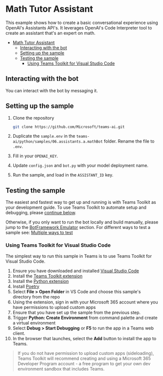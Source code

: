 # Math Tutor Assistant

This example shows how to create a basic conversational experience using OpenAI's Assistants API's. It leverages OpenAI's Code Interpreter tool to create an assistant that's an expert on math.

<!-- @import "[TOC]" {cmd="toc" depthFrom=1 depthTo=6 orderedList=false} -->

<!-- code_chunk_output -->

- [Math Tutor Assistant](#math-tutor-assistant)
  - [Interacting with the bot](#interacting-with-the-bot)
  - [Setting up the sample](#setting-up-the-sample)
  - [Testing the sample](#testing-the-sample)
    - [Using Teams Toolkit for Visual Studio Code](#using-teams-toolkit-for-visual-studio-code)

<!-- /code_chunk_output -->

## Interacting with the bot

You can interact with the bot by messaging it.

## Setting up the sample

1. Clone the repository

    ```bash
    git clone https://github.com/Microsoft/teams-ai.git
    ```

2. Duplicate the `sample.env` in the `teams-ai/python/samples/06.assistants.a.mathBot` folder. Rename the file to `.env`. 

3. Fill in your `OPENAI_KEY`.

4. Update `config.json` and `bot.py` with your model deployment name.

5. Run the sample, and load in the `ASSISTANT_ID` key.

## Testing the sample

The easiest and fastest way to get up and running is with Teams Toolkit as your development guide. To use Teams Toolkit to automate setup and debugging, please [continue below](#using-teams-toolkit-for-visual-studio-code).

Otherwise, if you only want to run the bot locally and build manually, please jump to the [BotFramework Emulator](../README.md#testing-in-botframework-emulator) section.
For different ways to test a sample see: [Multiple ways to test](../README.md#multiple-ways-to-test)

### Using Teams Toolkit for Visual Studio Code 

The simplest way to run this sample in Teams is to use Teams Toolkit for Visual Studio Code.

1. Ensure you have downloaded and installed [Visual Studio Code](https://code.visualstudio.com/docs/setup/setup-overview)
2. Install the [Teams Toolkit extension](https://marketplace.visualstudio.com/items?itemName=TeamsDevApp.ms-teams-vscode-extension)
3. Install the [Python extension](https://marketplace.visualstudio.com/items?itemName=ms-python.python)
4. Install [Poetry](https://python-poetry.org/docs/#installation)
5. Select **File > Open Folder** in VS Code and choose this sample's directory from the repo
6. Using the extension, sign in with your Microsoft 365 account where you have permissions to upload custom apps
7. Ensure that you have set up the sample from the previous step.
8. Trigger **Python: Create Environment** from command palette and create a virtual environment
9. Select **Debug > Start Debugging** or **F5** to run the app in a Teams web client.
10. In the browser that launches, select the **Add** button to install the app to Teams.

> If you do not have permission to upload custom apps (sideloading), Teams Toolkit will recommend creating and using a Microsoft 365 Developer Program account - a free program to get your own dev environment sandbox that includes Teams.